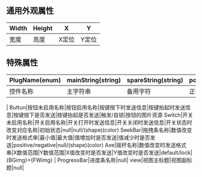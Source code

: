 ## 通用外观属性
Width|Height|X|Y|
---|---|---|---|
宽度|高度|X定位|Y定位
## 特殊属性
PlugName(enum)|mainString(string)|spareString(string)|positiveKey(string)|negativeKey(string)|positiveEnable(bool)|negativieEnable(bool)|mode(string)|src(string)
---|---|---|---|---|---|---|---|---|
控件名称|主字符串|备用字符|正键值|负键值|正使能|负使能|模式|资源
|
Buttun|按钮未启用名称|按钮启用名称|按键按下时发送信息|按键抬起时发送信息|按键按下是否发送|按键抬起是否发送|触发/自锁|按钮的图片资源
Switch|开关未启用名称|开关启用名称|开关打开时发送信息|开关关闭时发送信息|开关状态时改变对应名称|初始状态|null|null/(shape)(color)
SeekBar|拖拽条名称|数值改变时发送格式串|最小值|最大值|值增加时是否发送|值减少时是否发送|positive/negative|null/(shape)(color)
Axe|摇杆名称|数值改变时发送格式串|X数值范围|Y数值范围|X值改变时是否发送|Y值改变时是否发送|default/lock|{BGimg}+{FWimg}
| 
ProgressBar|进度条名称|null|
view|视图主标题|视图副标题|null|
